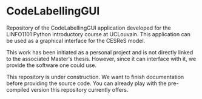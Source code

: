 # CodeLabellingGUI
Repository of the CodeLabellingGUI application developed for the LINFO1101 Python introductory course at UCLouvain. This application can be used as a graphical interface for the CESReS model.

This work has been initiated as a personal project and is not directly linked to the associated Master's thesis. However, since it can interface with it, we provide the software one could use.

This repository is under construction. We want to finish documentation before providing the source code.
You can already play with the pre-compiled version this repository currently offers.
